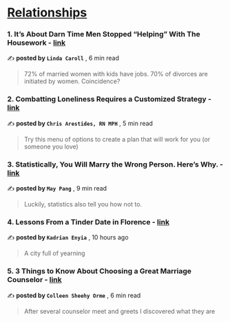 
<h1><a href=https://medium.com/tag/relationships/recommended target="_blank" rel="noopener noreferrer">Relationships</a></h1>
<h3>1. It’s About Darn Time Men Stopped “Helping” With The Housework - <a href=https://medium.com/@lindacaroll?source=tag_recommended_feed---------0-84----------relationships----------22f2f954_01f0_47e8_a9b2_b1aa40d1c836------- target="_blank" rel="noopener noreferrer">link</a></h3>

✍️ **posted by `Linda Caroll`** <date> , 6 min read</date>

<blockquote>72% of married women with kids have jobs. 70% of divorces are initiated by women. Coincidence?</blockquote>

<h3>2. Combatting Loneliness Requires a Customized Strategy - <a href=https://medium.com/@chrisarestides?source=tag_recommended_feed---------1-107----------relationships----------22f2f954_01f0_47e8_a9b2_b1aa40d1c836------- target="_blank" rel="noopener noreferrer">link</a></h3>

✍️ **posted by `Chris Arestides, RN MPH`** <date> , 5 min read</date>

<blockquote>Try this menu of options to create a plan that will work for you (or someone you love)</blockquote>

<h3>3. Statistically, You Will Marry the Wrong Person. Here’s Why. - <a href=https://medium.com/@maypang?source=tag_recommended_feed---------2-85----------relationships----------22f2f954_01f0_47e8_a9b2_b1aa40d1c836------- target="_blank" rel="noopener noreferrer">link</a></h3>

✍️ **posted by `May Pang`** <date> , 9 min read</date>

<blockquote>Luckily, statistics also tell you how not to.</blockquote>

<h3>4. Lessons From a Tinder Date in Florence - <a href=https://medium.com/@kadrianenyia12?source=tag_recommended_feed---------3-84----------relationships----------22f2f954_01f0_47e8_a9b2_b1aa40d1c836------- target="_blank" rel="noopener noreferrer">link</a></h3>

✍️ **posted by `Kadrian Enyia`** <date> , 10 hours ago</date>

<blockquote>A city full of yearning</blockquote>

<h3>5. 3 Things to Know About Choosing a Great Marriage Counselor - <a href=https://medium.com/@colleenorme?source=tag_recommended_feed---------4-107----------relationships----------22f2f954_01f0_47e8_a9b2_b1aa40d1c836------- target="_blank" rel="noopener noreferrer">link</a></h3>

✍️ **posted by `Colleen Sheehy Orme`** <date> , 6 min read</date>

<blockquote>After several counselor meet and greets I discovered what they are</blockquote>

